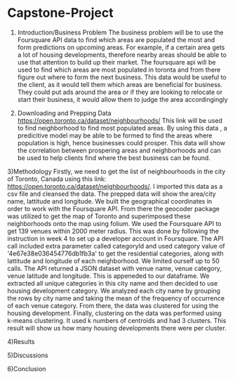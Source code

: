 # Capstone-Project

1) Introduction/Business Problem
The business problem will be to use the Foursquare API data to find which areas are populated the most and form predictions on upcoming areas. For example, if a certain area gets a lot of housing developments, therefore nearby areas should be able to use that attention to build up their market. The foursquare api will be used to find which areas are most populated in toronta and from there figure out where to form the next business. This data would be useful to the client, as it would tell them which areas are beneficial for business. They could put ads around the area or if they are looking to relocate or start their business, it would allow them to judge the area accordingingly 

2) Downloading and Prepping Data
https://open.toronto.ca/dataset/neighbourhoods/
This link will be used to find neighborhood to find most populated areas. By using this data , a predicitive model may be able to be formed to find the areas where population is high, hence businesses could prosper. This data will show the correlation between prospering areas and neighborhoods and can be used to help clients find where the best business can be found.

3)Methodology
Firstly, we need to get the list of neighbourhoods in the city of Toronto, Canada using this link: https://open.toronto.ca/dataset/neighbourhoods/. I imported this data as a csv file and cleansed the data. The prepped data will show the area/city name, lattitude and longitude. We built the geographical coordinates in order to work with the Foursquare API. From there the geocoder package was utilized to get the map of Toronto and superimposed these neighborhoods onto the map using folium. We used the Foursquare API to get 139 venues within 2000 meter radius. This was done by following the instruction in week 4 to set up a developer account in Foursquare. The API call included extra parameter called categoryId and used category value of '4e67e38e036454776db1fb3a' to get the residential categories, along with lattitude and longitude of each neighborhood. We limited ourself up to 50 calls. The API returned a JSON dataset with venue name, venue category, venue latitude and longitude. This is appeneded to our dataframe. We extracted all unique categories in this city name and then decided to use housing development category. We analyzed each
city name by grouping the rows by city name and taking the mean of the frequency of
occurrence of each venue category. From there, the data was clustered for using the housing development. Finally, clustering on the data was performed using k-means clustering. It used k numbers of centroids and had 3 clusters. This result will show us how many housing developments there were per cluster. 

4)Results

5)Discussions

6)Conclusion



 
